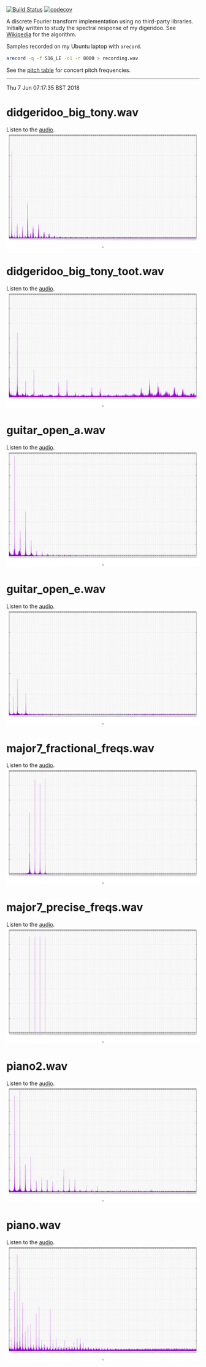 [![Build Status](https://travis-ci.org/deanturpin/spectrum_analyser_gnuplot.svg?branch=master)](https://travis-ci.org/deanturpin/spectrum_analyser_gnuplot)
[![codecov](https://codecov.io/gh/deanturpin/spectrum_analyser_gnuplot/branch/master/graph/badge.svg)](https://codecov.io/gh/deanturpin/spectrum_analyser_gnuplot)

A discrete Fourier transform implementation using no third-party libraries. Initially written to study the spectral response of my digeridoo. See [Wikipedia](https://en.wikipedia.org/wiki/Discrete_Fourier_transform) for the algorithm.

Samples recorded on my Ubuntu laptop with ```arecord```.
```bash
arecord -q -f S16_LE -c1 -r 8000 > recording.wav
```

See the [pitch table](pitch.md) for concert pitch frequencies.

---

Thu  7 Jun 07:17:35 BST 2018
# didgeridoo_big_tony.wav
Listen to the [audio](wav/didgeridoo_big_tony.wav).
[![](didgeridoo_big_tony.svg)](didgeridoo_big_tony.svg)
# didgeridoo_big_tony_toot.wav
Listen to the [audio](wav/didgeridoo_big_tony_toot.wav).
[![](didgeridoo_big_tony_toot.svg)](didgeridoo_big_tony_toot.svg)
# guitar_open_a.wav
Listen to the [audio](wav/guitar_open_a.wav).
[![](guitar_open_a.svg)](guitar_open_a.svg)
# guitar_open_e.wav
Listen to the [audio](wav/guitar_open_e.wav).
[![](guitar_open_e.svg)](guitar_open_e.svg)
# major7_fractional_freqs.wav
Listen to the [audio](wav/major7_fractional_freqs.wav).
[![](major7_fractional_freqs.svg)](major7_fractional_freqs.svg)
# major7_precise_freqs.wav
Listen to the [audio](wav/major7_precise_freqs.wav).
[![](major7_precise_freqs.svg)](major7_precise_freqs.svg)
# piano2.wav
Listen to the [audio](wav/piano2.wav).
[![](piano2.svg)](piano2.svg)
# piano.wav
Listen to the [audio](wav/piano.wav).
[![](piano.svg)](piano.svg)
